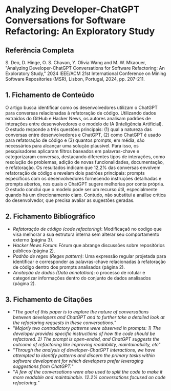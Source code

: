 # Analyzing Developer-ChatGPT Conversations for Software Refactoring: An Exploratory Study

## Referência Completa
S. Deo, D. Hinge, O. S. Chavan, Y. Olivia Wang and M. W. Mkaouer, "Analyzing Developer-ChatGPT Conversations for Software Refactoring: An Exploratory Study," 2024 IEEE/ACM 21st International Conference on Mining Software Repositories (MSR), Lisbon, Portugal, 2024, pp. 207-211.

## 1. Fichamento de Conteúdo

O artigo busca identificar como os desenvolvedores utilizam o ChatGPT para conversas relacionadas à refatoração de código. Utilizando dados extraídos do GitHub e Hacker News, os autores analisam padrões de interações entre desenvolvedores e o modelo de IA (Inteligência Artificial). O estudo responde a três questões principais: (1) qual a natureza das conversas entre desenvolvedores e ChatGPT, (2) como ChatGPT é usado para refatoração de código e (3) quantos prompts, em média, são necessários para alcançar uma solução plausível. Para isso, os pesquisadores aplicaram filtros baseados em palavras-chave e categorizaram conversas, destacando diferentes tipos de interações, como resolução de problemas, adição de novas funcionalidades, documentação, e refatoração. Os resultados indicam que 12,2% das conversas envolvem refatoração de código e revelam dois padrões principais: prompts específicos com os desenvolvedores fornecendo instruções detalhadas e prompts abertos, nos quais o ChatGPT sugere melhorias por conta própria. O estudo conclui que o modelo pode ser um recurso útil, especialmente quando há um direcionamento claro. Contudo, não substitui a análise crítica do desenvolvedor, que precisa avaliar as sugestões geradas.

## 2. Fichamento Bibliográfico

- _Refatoração de código (code refactoring)_: Modificaçaõ no codigo que visa melhorar a sua estrutura interna sem alterar seu comportamento externo (página 3).
- _Hacker News Forum_: Fórum que abrange discussões sobre repositórios públicos (página 2).
- _Padrão de regex (Regex pattern)_: Uma expressão regular projetada para identificar e corresponder as palavras-chave relacionadas à refatoração de código dentro dos prompts analisados (página 2).
- _Anotação de dados (Data annotation)_: o processo de rotular e categorizar informações dentro do conjunto de dados analisados (página 2).

## 3. Fichamento de Citações

- "_The goal of this paper is to explore the nature of conversations between developers and ChatGPT and to further take a detailed look at the refactoring requests in these conversations._"
- "_Majorly two contradictory patterns were observed in prompts: 1\) The developer
provides specific instructions of how the code should be refactored.
2\) The prompt is open-ended, and ChatGPT suggests the outcome
of refactoring like improving readability, maintainability, etc_"
- "_Through the analysis of developer-ChatGPT interactions, we have attempted to identify patterns and discern the primary tasks within software development for which developers prefer leveraging suggestions from ChatGPT._"
- "_A few of the conversations were also
used to split the code to make it more readable and maintainable.
12.2% conversations focused on code refactoring._"
